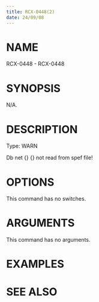 ```yaml
---
title: RCX-0448(2)
date: 24/09/08
---
```


# NAME

RCX-0448 - RCX-0448

# SYNOPSIS

N/A.

# DESCRIPTION

Type: WARN

Db net {} {} not read from spef file!

# OPTIONS

This command has no switches.

# ARGUMENTS

This command has no arguments.

# EXAMPLES

# SEE ALSO
